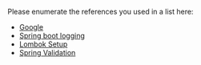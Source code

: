 Please enumerate the references you used in a list here:

- [Google](http://www.google.com)
- [Spring boot logging](https://www.baeldung.com/spring-boot-logging) 
- [Lombok Setup](https://projectlombok.org/setup/maven)
- [Spring Validation](https://www.baeldung.com/spring-boot-bean-validation)